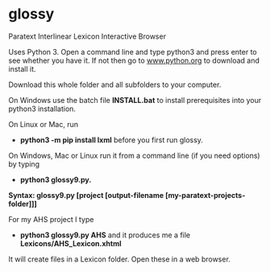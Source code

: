 # glossy
Paratext Interlinear Lexicon Interactive Browser

Uses Python 3. Open a command line and type python3 and press enter to see whether you have it. If not then go to www.python.org to download and install it.

Download this whole folder and all subfolders to your computer.

On Windows use the batch file **INSTALL.bat** to install prerequisites into your python3 installation.

On Linux or Mac, run
- **python3 -m pip install lxml**
before you first run glossy.

On Windows, Mac or Linux run it from a command line (if you need options) by typing
- **python3 glossy9.py.**

**Syntax: glossy9.py [project [output-filename [my-paratext-projects-folder]]]**

For my AHS project I type
- **python3 glossy9.py AHS**
and it produces me a file **Lexicons/AHS_Lexicon.xhtml**

It will create files in a Lexicon folder. Open these in a web browser.
